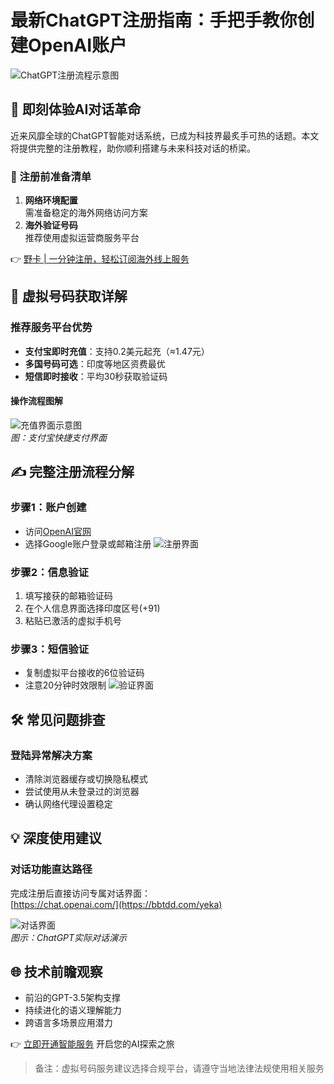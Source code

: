 # 最新ChatGPT注册指南：手把手教你创建OpenAI账户

![ChatGPT注册流程示意图](https://segmentfault.com/img/remote/1460000043030450)

## 🚀 即刻体验AI对话革命
近来风靡全球的ChatGPT智能对话系统，已成为科技界最炙手可热的话题。本文将提供完整的注册教程，助你顺利搭建与未来科技对话的桥梁。

### 🔑 注册前准备清单
1. **网络环境配置**  
   需准备稳定的海外网络访问方案
2. **海外验证号码**  
   推荐使用虚拟运营商服务平台

👉 [野卡 | 一分钟注册，轻松订阅海外线上服务](https://bbtdd.com/yeka)

## 📱 虚拟号码获取详解
### 推荐服务平台优势
- **支付宝即时充值**：支持0.2美元起充（≈1.47元）
- **多国号码可选**：印度等地区资费最优
- **短信即时接收**：平均30秒获取验证码

#### 操作流程图解
![充值界面示意图](https://segmentfault.com/img/remote/1460000043030454)  
*图：支付宝快捷支付界面*

## ✍️ 完整注册流程分解
### 步骤1：账户创建
- 访问[OpenAI官网](https://chat.openai.com/)
- 选择Google账户登录或邮箱注册
![注册界面](https://segmentfault.com/img/remote/1460000043030457)

### 步骤2：信息验证
1. 填写接获的邮箱验证码
2. 在个人信息界面选择印度区号(+91)
3. 粘贴已激活的虚拟手机号

### 步骤3：短信验证
- 复制虚拟平台接收的6位验证码
- 注意20分钟时效限制
![验证界面](https://segmentfault.com/img/remote/1460000043030468)

## 🛠️ 常见问题排查
### 登陆异常解决方案
- 清除浏览器缓存或切换隐私模式
- 尝试使用从未登录过的浏览器
- 确认网络代理设置稳定

## 💡 深度使用建议
### 对话功能直达路径
完成注册后直接访问专属对话界面：  
[https://chat.openai.com/](https://bbtdd.com/yeka)

![对话界面](https://segmentfault.com/img/remote/1460000043030473)  
*图示：ChatGPT实际对话演示*

## 🌐 技术前瞻观察
- 前沿的GPT-3.5架构支撑
- 持续进化的语义理解能力
- 跨语言多场景应用潜力

👉 [立即开通智能服务](https://bbtdd.com/yeka) 开启您的AI探索之旅

> 备注：虚拟号码服务建议选择合规平台，请遵守当地法律法规使用相关服务